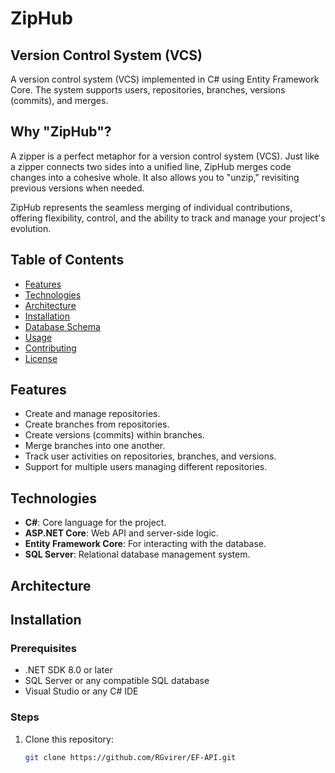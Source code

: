 # ZipHub

## Version Control System (VCS)

A version control system (VCS) implemented in C# using Entity Framework Core. The system supports users, repositories, branches, versions (commits), and merges.

## Why "ZipHub"?

A zipper is a perfect metaphor for a version control system (VCS). Just like a zipper connects two sides into a unified line, ZipHub merges code changes into a cohesive whole. It also allows you to "unzip," revisiting previous versions when needed. 

ZipHub represents the seamless merging of individual contributions, offering flexibility, control, and the ability to track and manage your project's evolution.

## Table of Contents

- [Features](#features)
- [Technologies](#technologies)
- [Architecture](#architecture)
- [Installation](#installation)
- [Database Schema](#database-schema)
- [Usage](#usage)
- [Contributing](#contributing)
- [License](#license)

## Features

- Create and manage repositories.
- Create branches from repositories.
- Create versions (commits) within branches.
- Merge branches into one another.
- Track user activities on repositories, branches, and versions.
- Support for multiple users managing different repositories.

## Technologies

- **C#**: Core language for the project.
- **ASP.NET Core**: Web API and server-side logic.
- **Entity Framework Core**: For interacting with the database.
- **SQL Server**: Relational database management system.

## Architecture

## Installation

### Prerequisites

- .NET SDK 8.0 or later
- SQL Server or any compatible SQL database
- Visual Studio or any C# IDE

### Steps

1. Clone this repository:
   ```bash
   git clone https://github.com/RGvirer/EF-API.git
